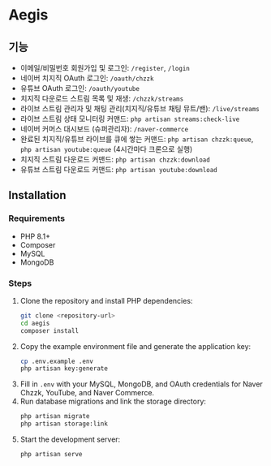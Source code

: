 # Aegis

## 기능

- 이메일/비밀번호 회원가입 및 로그인: `/register`, `/login`
- 네이버 치지직 OAuth 로그인: `/oauth/chzzk`
- 유튜브 OAuth 로그인: `/oauth/youtube`
- 치지직 다운로드 스트림 목록 및 재생: `/chzzk/streams`
- 라이브 스트림 관리자 및 채팅 관리(치지직/유튜브 채팅 뮤트/밴): `/live/streams`
- 라이브 스트림 상태 모니터링 커맨드: `php artisan streams:check-live`
- 네이버 커머스 대시보드 (슈퍼관리자): `/naver-commerce`
- 완료된 치지직/유튜브 라이브를 큐에 쌓는 커맨드: `php artisan chzzk:queue`, `php artisan youtube:queue` (4시간마다 크론으로 실행)
- 치지직 스트림 다운로드 커맨드: `php artisan chzzk:download`
- 유튜브 스트림 다운로드 커맨드: `php artisan youtube:download`

## Installation

### Requirements

- PHP 8.1+
- Composer
- MySQL
- MongoDB

### Steps

1. Clone the repository and install PHP dependencies:
   ```bash
   git clone <repository-url>
   cd aegis
   composer install
   ```
2. Copy the example environment file and generate the application key:
   ```bash
   cp .env.example .env
   php artisan key:generate
   ```
3. Fill in `.env` with your MySQL, MongoDB, and OAuth credentials for Naver Chzzk, YouTube, and Naver Commerce.
4. Run database migrations and link the storage directory:
   ```bash
   php artisan migrate
   php artisan storage:link
   ```
5. Start the development server:
   ```bash
   php artisan serve
   ```
